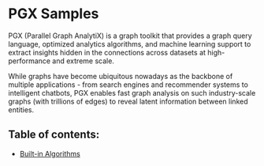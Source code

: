 # PGX Samples

PGX (Parallel Graph AnalytiX) is a graph toolkit that provides a graph query language, optimized analytics algorithms, and machine learning support to extract insights hidden in the connections across datasets at high-performance and extreme scale.

While graphs have become ubiquitous nowadays as the backbone of multiple applications - from search engines and recommender systems to intelligent chatbots, PGX enables fast graph analysis on such industry-scale graphs (with trillions of edges) to reveal latent information between linked entities.

## Table of contents:

- [Built-in Algorithms](./built-in-algorithms/README.md)


